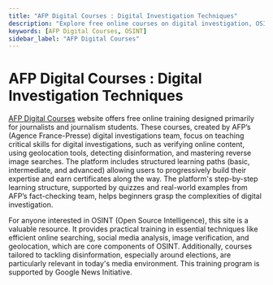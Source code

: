 ```yaml
---
title: "AFP Digital Courses : Digital Investigation Techniques"
description: "Explore free online courses on digital investigation, OSINT, and fact-checking, designed by AFP. Learn skills like image verification, geolocation, and detecting disinformation."
keywords: [AFP Digital Courses, OSINT]
sidebar_label: "AFP Digital Courses"
---
```


# AFP Digital Courses : Digital Investigation Techniques

[AFP Digital Courses](https://digitalcourses.afp.com/) website offers free online training designed primarily for journalists and journalism students. These courses, created by AFP’s (Agence France-Presse) digital investigations team, focus on teaching critical skills for digital investigations, such as verifying online content, using geolocation tools, detecting disinformation, and mastering reverse image searches. The platform includes structured learning paths (basic, intermediate, and advanced) allowing users to progressively build their expertise and earn certificates along the way. The platform's step-by-step learning structure, supported by quizzes and real-world examples from AFP’s fact-checking team, helps beginners grasp the complexities of digital investigation​.

For anyone interested in OSINT (Open Source Intelligence), this site is a valuable resource. It provides practical training in essential techniques like efficient online searching, social media analysis, image verification, and geolocation, which are core components of OSINT. Additionally, courses tailored to tackling disinformation, especially around elections, are particularly relevant in today's media environment. This training program is supported by Google News Initiative.
